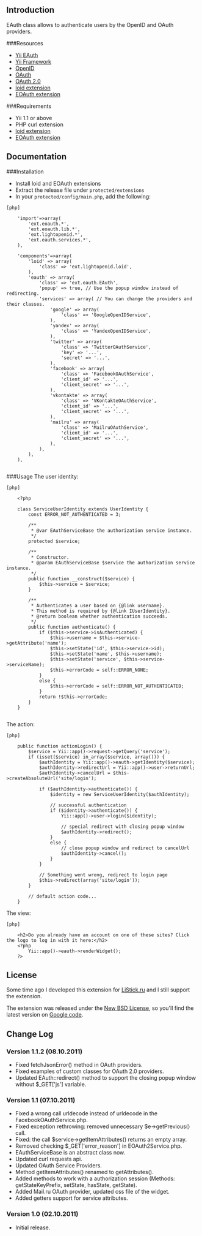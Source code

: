 
Introduction
------------
EAuth class allows to authenticate users by the OpenID and OAuth providers.


###Resources
* [Yii EAuth](https://code.google.com/p/yii-eauth/)
* [Yii Framework](http://yiiframework.com/)
* [OpenID](http://openid.net/)
* [OAuth](http://oauth.net/)
* [OAuth 2.0](http://oauth.net/2/)
* [loid extension](http://www.yiiframework.com/extension/loid)
* [EOAuth extension](http://www.yiiframework.com/extension/eoauth)


###Requirements
* Yii 1.1 or above
* PHP curl extension
* [loid extension](http://www.yiiframework.com/extension/loid)
* [EOAuth extension](http://www.yiiframework.com/extension/eoauth)


Documentation
-------------

###Installation
* Install loid and EOAuth extensions
* Extract the release file under `protected/extensions`
* In your `protected/config/main.php`, add the following:
~~~
[php]

	'import'=>array(
		'ext.eoauth.*',
		'ext.eoauth.lib.*',
		'ext.lightopenid.*',
		'ext.eauth.services.*',
	),

	'components'=>array(
		'loid' => array(
			'class' => 'ext.lightopenid.loid',
		),
		'eauth' => array(
			'class' => 'ext.eauth.EAuth',
			'popup' => true, // Use the popup window instead of redirecting.
			'services' => array( // You can change the providers and their classes.
				'google' => array(
					'class' => 'GoogleOpenIDService',
				),
				'yandex' => array(
					'class' => 'YandexOpenIDService',
				),
				'twitter' => array(
					'class' => 'TwitterOAuthService',
					'key' => '...',
					'secret' => '...',
				),
				'facebook' => array(
					'class' => 'FacebookOAuthService',
					'client_id' => '...',
					'client_secret' => '...',
				),
				'vkontakte' => array(
					'class' => 'VKontakteOAuthService',
					'client_id' => '...',
					'client_secret' => '...',
				),
				'mailru' => array(
					'class' => 'MailruOAuthService',
					'client_id' => '...',
					'client_secret' => '...',
				),
			),
		),
	),
	
~~~


###Usage
The user identity:

~~~
[php]
	
	<?php

	class ServiceUserIdentity extends UserIdentity {
		const ERROR_NOT_AUTHENTICATED = 3;

		/**
		 * @var EAuthServiceBase the authorization service instance.
		 */
		protected $service;
		
		/**
		 * Constructor.
		 * @param EAuthServiceBase $service the authorization service instance.
		 */
		public function __construct($service) {
			$this->service = $service;
		}
		
		/**
		 * Authenticates a user based on {@link username}.
		 * This method is required by {@link IUserIdentity}.
		 * @return boolean whether authentication succeeds.
		 */
		public function authenticate() {		
			if ($this->service->isAuthenticated) {
				$this->username = $this->service->getAttribute('name');
				$this->setState('id', $this->service->id);
				$this->setState('name', $this->username);
				$this->setState('service', $this->service->serviceName);
				$this->errorCode = self::ERROR_NONE;		
			}
			else {
				$this->errorCode = self::ERROR_NOT_AUTHENTICATED;
			}
			return !$this->errorCode;
		}
	}
	
~~~


The action:

~~~
[php]

	public function actionLogin() {
		$service = Yii::app()->request->getQuery('service');
		if (isset($service) in_array($service, array())) {
			$authIdentity = Yii::app()->eauth->getIdentity($service);
			$authIdentity->redirectUrl = Yii::app()->user->returnUrl;
			$authIdentity->cancelUrl = $this->createAbsoluteUrl('site/login');
			
			if ($authIdentity->authenticate()) {
				$identity = new ServiceUserIdentity($authIdentity);
				
				// successful authentication
				if ($identity->authenticate()) {
					Yii::app()->user->login($identity);
					
					// special redirect with closing popup window
					$authIdentity->redirect();
				}
				else {
					// close popup window and redirect to cancelUrl
					$authIdentity->cancel();
				}
			}
			
			// Something went wrong, redirect to login page
			$this->redirect(array('site/login'));
		}
		
		// default action code...
	}

~~~


The view:

~~~
[php]

	<h2>Do you already have an account on one of these sites? Click the logo to log in with it here:</h2>
	<?php 
		Yii::app()->eauth->renderWidget();
	?>

~~~


License
---------
Some time ago I developed this extension for [LiStick.ru](http://listick.ru) and I still support the extension.

The extension was released under the [New BSD License](http://www.opensource.org/licenses/bsd-license.php), so you'll find the latest version on [Google code](https://code.google.com/p/yii-eauth/).


Change Log
---------

### Version 1.1.2 (08.10.2011)
* Fixed fetchJsonError() method in OAuth providers.
* Fixed examples of custom classes for OAuth 2.0 providers.
* Updated EAuth::redirect() method to support the closing popup window without $_GET['js'] variable.

### Version 1.1 (07.10.2011)
* Fixed a wrong call urldecode instead of urldecode in the FacebookOAuthService.php.
* Fixed exception rethrowing: removed unnecessary $e->getPrevious() call.
* Fixed: the call $service->getItemAttributes() returns an empty array.
* Removed checking $_GET['error_reason'] in EOAuth2Service.php.
* EAuthServiсeBase is an abstract class now.
* Updated curl requests api.
* Updated OAuth Service Providers.
* Method getItemAttributes() renamed to getAttributes().
* Added methods to work with a authorization session (Methods: getStateKeyPrefix, setState, hasState, getState).
* Added Mail.ru OAuth provider, updated css file of the widget.
* Added getters support for service attributes.

### Version 1.0 (02.10.2011)
* Initial release.
